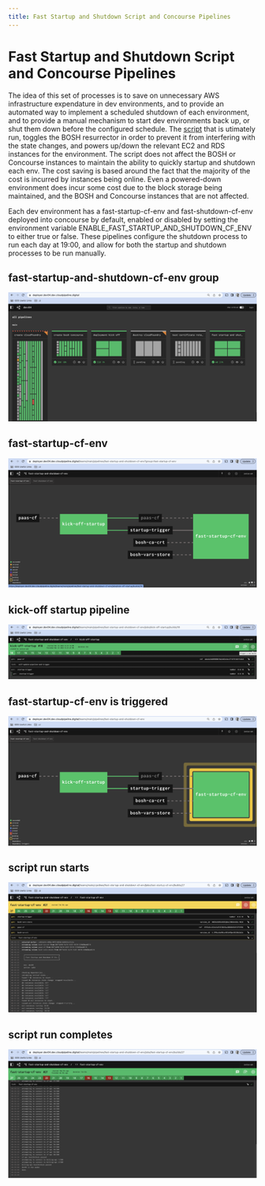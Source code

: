 ```yaml
---
title: Fast Startup and Shutdown Script and Concourse Pipelines
---
```


# Fast Startup and Shutdown Script and Concourse Pipelines

The idea of this set of processes is to save on unnecessary AWS infrastructure expendature in dev environments, and to provide an automated way to implement a scheduled shutdown of each environment, and to provide a manual mechanism to start dev environments back up, or shut them down before the configured schedule. The [script](https://github.com/alphagov/paas-cf/blob/main/concourse/scripts/fast-startup-and-shutdown-cf-env.sh) that is utimately run, toggles the BOSH resurrector in order to prevent it from interfering with the state changes, and powers up/down the relevant EC2 and RDS instances for the environment. The script does not affect the BOSH or Concourse instances to maintain the ability to quickly startup and shutdown each env. The cost saving is based around the fact that the majority of the cost is incurred by instances being online. Even a powered-down environment does incur some cost due to the block storage being maintained, and the BOSH and Concourse instances that are not affected.

Each dev environment has a fast-startup-cf-env and fast-shutdown-cf-env deployed into concourse by default, enabled or disabled by setting the environment variable ENABLE_FAST_STARTUP_AND_SHUTDOWN_CF_ENV to either true or false. These pipelines configure the shutdown process to run each day at 19:00, and allow for both the startup and shutdown processes to be run manually.

## fast-startup-and-shutdown-cf-env group
![fast-startup-and-shutdown-cf-env group](/screenshots/fast-start-and-shutdown-1.png)

## fast-startup-cf-env
![fast-startup-cf-env](/screenshots/fast-start-and-shutdown-2.png)

## kick-off startup pipeline
![kick-off startup pipeline](/screenshots/fast-start-and-shutdown-3.png)

## fast-startup-cf-env is triggered
![fast-startup-cf-env is triggered](/screenshots/fast-start-and-shutdown-4.png)

## script run starts
![script run starts](/screenshots/fast-start-and-shutdown-5.png)

## script run completes
![script run completes](/screenshots/fast-start-and-shutdown-6.png)
